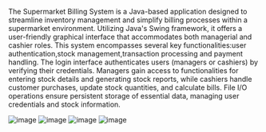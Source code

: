 The Supermarket Billing System is a Java-based application designed to streamline inventory management and simplify billing processes within a supermarket environment. Utilizing Java's Swing framework, it offers a user-friendly graphical interface that accommodates both managerial and cashier roles.
This system encompasses several key functionalities:user authentication,stock management,transaction processing and payment handling. 
The login interface authenticates users (managers or cashiers) by verifying their credentials. Managers gain access to functionalities for entering stock details and generating stock reports, while cashiers handle customer purchases, update stock quantities, and calculate bills.
File I/O operations ensure persistent storage of essential data, managing user credentials and stock information. 

![image](https://github.com/user-attachments/assets/e4098745-90e5-405a-8e49-9ff94a132cd3)
![image](https://github.com/user-attachments/assets/4ac276b1-a7ea-43e9-bb1b-e19893cb81b4)
![image](https://github.com/user-attachments/assets/bbf4e49d-7a8d-4def-869e-c44010fcfc8d)
![image](https://github.com/user-attachments/assets/27be1b9c-81fb-49c3-b77b-5b24fcc8efcb)





